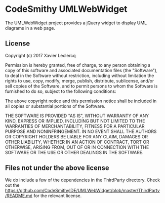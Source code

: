 # CodeSmithy UMLWebWidget

The UMLWebWidget project provides a jQuery widget to display UML diagrams in a web page.

## License

Copyright (c) 2017 Xavier Leclercq

Permission is hereby granted, free of charge, to any person obtaining a
copy of this software and associated documentation files (the "Software"),
to deal in the Software without restriction, including without limitation
the rights to use, copy, modify, merge, publish, distribute, sublicense,
and/or sell copies of the Software, and to permit persons to whom the
Software is furnished to do so, subject to the following conditions:

The above copyright notice and this permission notice shall be included in
all copies or substantial portions of the Software.

THE SOFTWARE IS PROVIDED "AS IS", WITHOUT WARRANTY OF ANY KIND, EXPRESS OR
IMPLIED, INCLUDING BUT NOT LIMITED TO THE WARRANTIES OF MERCHANTABILITY,
FITNESS FOR A PARTICULAR PURPOSE AND NONINFRINGEMENT. IN NO EVENT SHALL
THE AUTHORS OR COPYRIGHT HOLDERS BE LIABLE FOR ANY CLAIM, DAMAGES OR OTHER
LIABILITY, WHETHER IN AN ACTION OF CONTRACT, TORT OR OTHERWISE, ARISING
FROM, OUT OF OR IN CONNECTION WITH THE SOFTWARE OR THE USE OR OTHER DEALINGS
IN THE SOFTWARE.

## Files not under the above license

We do include a few of the dependencies in the ThirdParty directory. Check out
the https://github.com/CodeSmithyIDE/UMLWebWidget/blob/master/ThirdParty/README.md
for the relevant license.